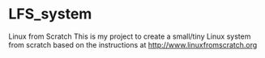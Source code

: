 # LFS_system
Linux from Scratch
This is my project to create a small/tiny Linux system from scratch based on the instructions at 
http://www.linuxfromscratch.org 
